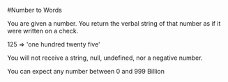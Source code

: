 #Number to Words

You are given a number.  You return the verbal string of that number as if it were written on a check.

125 => 'one hundred twenty five'

You will not receive a string, null, undefined, nor a negative number.

You can expect any number between 0 and 999 Billion

